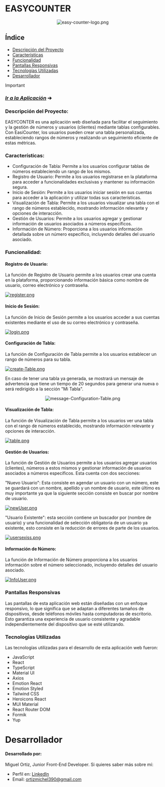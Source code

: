 # EASYCOUNTER

<p align="center">
  <img src="https://i.postimg.cc/6QgbQ4RT/easy-counter-logo.png" alt="easy-counter-logo.png">
</p>

## Índice

- [Descripción del Proyecto](#descripción-del-proyecto)
- [Características](#características)
- [Funcionalidad](#funcionalidad)
- [Pantallas Responsivas](#pantallas-responsivas)
- [Tecnologías Utilizadas](#tecnologías-utilizadas)
- [Desarrollador](#desarrollador)


> [!IMPORTANT]
> 
> ### [***Ir a la Aplicación***](https://clients-and-numbers.netlify.app) ➔

### Descripción del Proyecto:

EASYCONTER es una aplicación web diseñada para facilitar el seguimiento y la gestión de números y usuarios (clientes) mediante tablas configurables. Con EasiCounter, los usuarios pueden crear una tabla personalizada, estableciendo rangos de números y realizando un seguimiento eficiente de estas métricas.

### Características:

- Configuración de Tabla: Permite a los usuarios configurar tablas de números estableciendo un rango de los mismos.
- Registro de Usuario: Permite a los usuarios registrarse en la plataforma para acceder a funcionalidades exclusivas y mantener su información segura.
- Inicio de Sesión: Permite a los usuarios iniciar sesión en sus cuentas para acceder a la aplicación y utilizar todas sus características.
- Visualización de Tabla: Permite a los usuarios visualizar una tabla con el rango de números establecido, mostrando información relevante y opciones de interacción.
- Gestión de Usuarios: Permite a los usuarios agregar y gestionar información de usuarios asociados a números específicos.
- Información de Número: Proporciona a los usuarios información detallada sobre un número específico, incluyendo detalles del usuario asociado.

### Funcionalidad:

#### Registro de Usuario:

La función de Registro de Usuario permite a los usuarios crear una cuenta en la plataforma, proporcionando información básica como nombre de usuario, correo electrónico y contraseña.

[![register.png](https://i.postimg.cc/TYQz69dc/register.png)](https://postimg.cc/BXLY5218)

#### Inicio de Sesión:

La función de Inicio de Sesión permite a los usuarios acceder a sus cuentas existentes mediante el uso de su correo electrónico y contraseña.

[![login.png](https://i.postimg.cc/jdq1Z7Hn/login.png)](https://postimg.cc/xq7gdqF9)

#### Configuración de Tabla:

La función de Configuración de Tabla permite a los usuarios establecer un rango de números para su tabla.

[![create-Table.png](https://i.postimg.cc/sXR6SQfX/create-Table.png)](https://postimg.cc/rdQN2prX)

En caso de tener una tabla ya generada, se mostrará un mensaje de advertencia que tiene un tiempo de 20 segundos para generar una nueva o será redirigido a la sección "Mi Tabla". 

<p align="center">
  <img src="https://i.postimg.cc/Bbk2T2S1/message-Configuration-Table.png" alt="message-Configuration-Table.png">
</p>

#### Visualización de Tabla:

La función de Visualización de Tabla permite a los usuarios ver una tabla con el rango de números establecido, mostrando información relevante y opciones de interacción.

[![table.png](https://i.postimg.cc/w3K7TpcS/table.png)](https://postimg.cc/N24gpZn4)

#### Gestión de Usuarios:

La función de Gestión de Usuarios permite a los usuarios agregar usuarios (clientes), números a estos mismos y gestionar información de usuarios asociados a números específicos.
Esta cuenta con dos secciones:

"Nuevo Usuario": Esta consiste en agendar un usuario con un número, este se guardará con un nombre, apellido y un nombre de usuario, este último es muy importante ya que la siguiente sección consiste en buscar por nombre de usuario.

[![newUser.png](https://i.postimg.cc/0jPQKfJN/newUser.png)](https://postimg.cc/BL7sd2pW)

"Usuario Existente": esta sección contiene un buscador por (nombre de usuario) y una funcionalidad de selección obligatoria de un usuario ya existente, esto consiste en la reducción de errores de parte de los usuarios.

[![usersexiss.png](https://i.postimg.cc/6pJvBdMy/usersexiss.png)](https://postimg.cc/4mPd5hkg)

#### Información de Número:

La función de Información de Número proporciona a los usuarios información sobre el número seleccionado, incluyendo detalles del usuario asociado.

[![InfoUser.png](https://i.postimg.cc/VvtXF47P/InfoUser.png)](https://postimg.cc/n9HsFKb3)

### Pantallas Responsivas 

Las pantallas de esta aplicación web están diseñadas con un enfoque responsivo, lo que significa que se adaptan a diferentes tamaños de dispositivos, desde teléfonos móviles hasta computadoras de escritorio. Esto garantiza una experiencia de usuario consistente y agradable independientemente del dispositivo que se esté utilizando.

### Tecnologías Utilizadas

Las tecnologías utilizadas para el desarrollo de esta aplicación web fueron:

- JavaScript
- React
- TypeScript
- Material UI
- Axios
- Emotion React
- Emotion Styled
- Tailwind CSS
- Heroicons React
- MUI Material
- React Router DOM
- Formik
- Yup

# Desarrollador

#### Desarrollado por:
Miguel Ortiz, Junior Front-End Developer. 
Si quieres saber más sobre mí:
- Perfil en: [LinkedIn](https://www.linkedin.com/in/miguel-ortiz-9736b32a5/)
- Email: ortizmichel390@gmail.com

